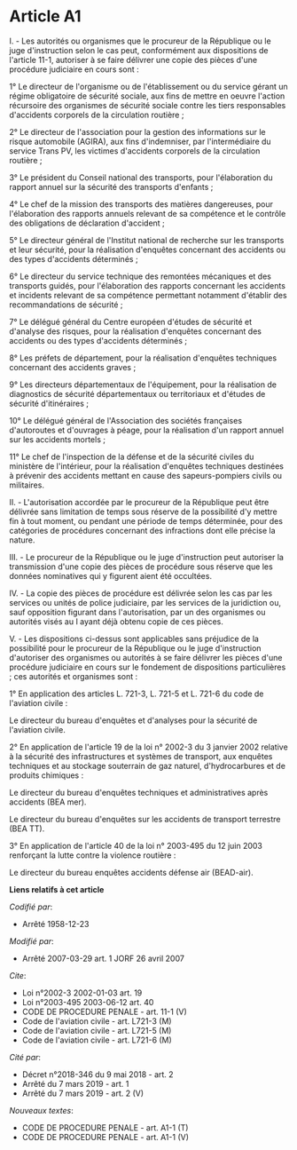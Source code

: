 # Article A1

I. -  Les autorités ou organismes que le procureur de la République ou le juge d'instruction selon le cas peut, conformément
aux dispositions de l'article 11-1, autoriser à se faire délivrer une copie des pièces d'une procédure judiciaire en cours
sont :

1° Le directeur de l'organisme ou de l'établissement ou du service gérant un régime obligatoire de sécurité sociale, aux fins
de mettre en oeuvre l'action récursoire des organismes de sécurité sociale contre les tiers responsables d'accidents
corporels de la circulation routière ;

2° Le directeur de l'association pour la gestion des informations sur le risque automobile (AGIRA), aux fins d'indemniser,
par l'intermédiaire du service Trans PV, les victimes d'accidents corporels de la circulation routière ;

3° Le président du Conseil national des transports, pour l'élaboration du rapport annuel sur la sécurité des transports
d'enfants ;

4° Le chef de la mission des transports des matières dangereuses, pour l'élaboration des rapports annuels relevant de sa
compétence et le contrôle des obligations de déclaration d'accident ;

5° Le directeur général de l'Institut national de recherche sur les transports et leur sécurité, pour la réalisation
d'enquêtes concernant des accidents ou des types d'accidents déterminés ;

6° Le directeur du service technique des remontées mécaniques et des transports guidés, pour l'élaboration des rapports
concernant les accidents et incidents relevant de sa compétence permettant notamment d'établir des recommandations de
sécurité ;

7° Le délégué général du Centre européen d'études de sécurité et d'analyse des risques, pour la réalisation d'enquêtes
concernant des accidents ou des types d'accidents déterminés ;

8° Les préfets de département, pour la réalisation d'enquêtes techniques concernant des accidents graves ;

9° Les directeurs départementaux de l'équipement, pour la réalisation de diagnostics de sécurité départementaux ou
territoriaux et d'études de sécurité d'itinéraires ;

10° Le délégué général de l'Association des sociétés françaises d'autoroutes et d'ouvrages à péage, pour la réalisation d'un
rapport annuel sur les accidents mortels ;

11° Le chef de l'inspection de la défense et de la sécurité civiles du ministère de l'intérieur, pour la réalisation
d'enquêtes techniques destinées à prévenir des accidents mettant en cause des sapeurs-pompiers civils ou militaires.

II. - L'autorisation accordée par le procureur de la République peut être délivrée sans limitation de temps sous réserve de
la possibilité d'y mettre fin à tout moment, ou pendant une période de temps déterminée, pour des catégories de procédures
concernant des infractions dont elle précise la nature.

III. - Le procureur de la République ou le juge d'instruction peut autoriser la transmission d'une copie des pièces de
procédure sous réserve que les données nominatives qui y figurent aient été occultées.

IV. - La copie des pièces de procédure est délivrée selon les cas par les services ou unités de police judiciaire, par les
services de la juridiction ou, sauf opposition figurant dans l'autorisation, par un des organismes ou autorités visés au I
ayant déjà obtenu copie de ces pièces.

V. - Les dispositions ci-dessus sont applicables sans préjudice de la possibilité pour le procureur de la République ou le
juge d'instruction d'autoriser des organismes ou autorités à se faire délivrer les pièces d'une procédure judiciaire en cours
sur le fondement de dispositions particulières ; ces autorités et organismes sont :

1° En application des articles L. 721-3, L. 721-5 et L. 721-6 du code de l'aviation civile :

Le directeur du bureau d'enquêtes et d'analyses pour la sécurité de l'aviation civile.

2° En application de l'article 19 de la loi n° 2002-3 du 3 janvier 2002 relative à la sécurité des infrastructures et
systèmes de transport, aux enquêtes techniques et au stockage souterrain de gaz naturel, d'hydrocarbures et de produits
chimiques :

Le directeur du bureau d'enquêtes techniques et administratives après accidents (BEA mer).

Le directeur du bureau d'enquêtes sur les accidents de transport terrestre (BEA TT).

3° En application de l'article 40 de la loi n° 2003-495 du 12 juin 2003 renforçant la lutte contre la violence routière :

Le directeur du bureau enquêtes accidents défense air (BEAD-air).

**Liens relatifs à cet article**

_Codifié par_:

  - Arrêté 1958-12-23

_Modifié par_:

  - Arrêté 2007-03-29 art. 1 JORF 26 avril 2007

_Cite_:

  - Loi n°2002-3 2002-01-03 art. 19
  - Loi n°2003-495 2003-06-12 art. 40
  - CODE DE PROCEDURE PENALE - art. 11-1 (V)
  - Code de l'aviation civile - art. L721-3 (M)
  - Code de l'aviation civile - art. L721-5 (M)
  - Code de l'aviation civile - art. L721-6 (M)

_Cité par_:

  - Décret n°2018-346 du 9 mai 2018 - art. 2
  - Arrêté du 7 mars 2019 - art. 1
  - Arrêté du 7 mars 2019 - art. 2 (V)

_Nouveaux textes_:

  - CODE DE PROCEDURE PENALE - art. A1-1 (T)
  - CODE DE PROCEDURE PENALE - art. A1-1 (V)
